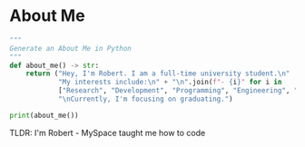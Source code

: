 # About Me
```python
"""
Generate an About Me in Python
"""
def about_me() -> str:
    return ("Hey, I'm Robert. I am a full-time university student.\n"
            "My interests include:\n" + "\n".join(f"- {i}" for i in 
            ["Research", "Development", "Programming", "Engineering", "AI", "Data Science"]) + 
            "\nCurrently, I'm focusing on graduating.")

print(about_me())
```
TLDR: I'm Robert - MySpace taught me how to code
